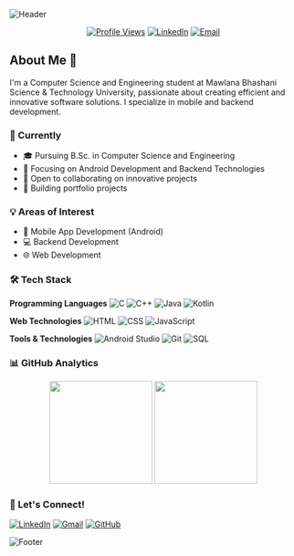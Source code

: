 ![Header](https://capsule-render.vercel.app/api?type=waving&color=gradient&height=200&section=header&text=Shaiekh%20Zayed%20Bin%20Hasan&fontSize=50&animation=fadeIn&desc=Software%20Developer&descSize=20&descAlignY=70)

<div align="center">
  
[![Profile Views](https://komarev.com/ghpvc/?username=frost23z&color=blueviolet)](https://github.com/frost23z)
[![LinkedIn](https://img.shields.io/badge/LinkedIn-Connect-blue)](https://www.linkedin.com/in/zayed23/)
[![Email](https://img.shields.io/badge/Email-Contact-red)](mailto:zayed7h2@gmail.com)
  
</div>

## About Me 👋

I'm a Computer Science and Engineering student at Mawlana Bhashani Science & Technology University, passionate about creating efficient and innovative software solutions. I specialize in mobile and backend development.

### 🎯 Currently
- 🎓 Pursuing B.Sc. in Computer Science and Engineering
- 🌱 Focusing on Android Development and Backend Technologies
- 💼 Open to collaborating on innovative projects
- 🚀 Building portfolio projects

### 💡 Areas of Interest
- 📱 Mobile App Development (Android)
- 💻 Backend Development
- 🌐 Web Development

### 🛠️ Tech Stack

**Programming Languages**
![C](https://img.shields.io/badge/-C-333?style=for-the-badge&logo=c&logoColor=A8B9CC)
![C++](https://img.shields.io/badge/-C++-333?style=for-the-badge&logo=c%2B%2B&logoColor=00599C)
![Java](https://img.shields.io/badge/-Java-333?style=for-the-badge&logo=java&logoColor=007396)
![Kotlin](https://img.shields.io/badge/-Kotlin-333?style=for-the-badge&logo=kotlin&logoColor=7F52FF)

**Web Technologies**
![HTML](https://img.shields.io/badge/-HTML-333?style=for-the-badge&logo=html5&logoColor=E34F26)
![CSS](https://img.shields.io/badge/-CSS-333?style=for-the-badge&logo=css3&logoColor=1572B6)
![JavaScript](https://img.shields.io/badge/-JavaScript-333?style=for-the-badge&logo=javascript&logoColor=F7DF1E)

**Tools & Technologies**
![Android Studio](https://img.shields.io/badge/-Android%20Studio-333?style=for-the-badge&logo=android-studio&logoColor=3DDC84)
![Git](https://img.shields.io/badge/-Git-333?style=for-the-badge&logo=git&logoColor=F05032)
![SQL](https://img.shields.io/badge/-SQL-333?style=for-the-badge&logo=mysql&logoColor=336791)

### 📊 GitHub Analytics

<div align="center">
  <img height="180em" src="https://github-readme-stats.vercel.app/api?username=frost23z&show_icons=true&theme=radical"/>
  <img height="180em" src="https://github-readme-stats.vercel.app/api/top-langs/?username=frost23z&layout=compact&langs_count=8&theme=radical"/>
</div>

### 🤝 Let's Connect!

[![LinkedIn](https://img.shields.io/badge/LinkedIn-0077B5?style=for-the-badge&logo=linkedin&logoColor=white)](https://www.linkedin.com/in/zayed23/)
[![Gmail](https://img.shields.io/badge/Gmail-D14836?style=for-the-badge&logo=gmail&logoColor=white)](mailto:zayed7h2@gmail.com)
[![GitHub](https://img.shields.io/badge/GitHub-100000?style=for-the-badge&logo=github&logoColor=white)](https://github.com/frost23z)

![Footer](https://capsule-render.vercel.app/api?type=waving&color=gradient&height=100&section=footer)
